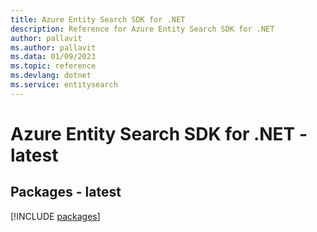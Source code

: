 ```yaml
---
title: Azure Entity Search SDK for .NET
description: Reference for Azure Entity Search SDK for .NET
author: pallavit
ms.author: pallavit
ms.data: 01/09/2023
ms.topic: reference
ms.devlang: dotnet
ms.service: entitysearch
---
```

# Azure Entity Search SDK for .NET - latest
## Packages - latest
[!INCLUDE [packages](entity-search-index.md)]